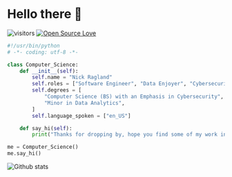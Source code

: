 # Hello there 👋

![visitors](https://visitor-badge.laobi.icu/badge?page_id=nragland37.nragland37)
[![Open Source Love](https://badges.frapsoft.com/os/v1/open-source.svg?v=102)](https://github.com/ellerbrock/open-source-badge/)

```python
#!/usr/bin/python
# -*- coding: utf-8 -*-

class Computer_Science:
    def __init__(self):
        self.name = "Nick Ragland"
        self.roles = ["Software Engineer", "Data Enjoyer", "Cybersecurity Enthusiast"]
        self.degrees = [
            "Computer Science (BS) with an Emphasis in Cybersecurity",
            "Minor in Data Analytics",
        ]
        self.language_spoken = ["en_US"]

    def say_hi(self):
        print("Thanks for dropping by, hope you find some of my work interesting.")

me = Computer_Science()
me.say_hi()
```

![Github stats](https://github-readme-stats-i6qf-guerraps-projects.vercel.app/api?username=nragland37&theme=calm&&show_icons=true)

<!--
**nragland37/nragland37** is a ✨ _special_ ✨ repository because its `README.md` (this file) appears on your GitHub profile.

Here are some ideas to get you started:

- 🔭 I’m currently working on ...
- 🌱 I’m currently learning ...
- 👯 I’m looking to collaborate on ...
- 🤔 I’m looking for help with ...
- 💬 Ask me about ...
- 📫 How to reach me: ...
- 😄 Pronouns: ...
- ⚡ Fun fact: ...
-->

